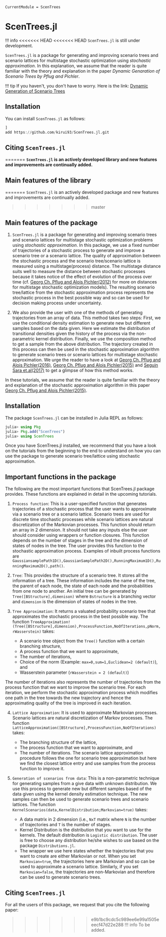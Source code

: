 ```@meta
CurrentModule = ScenTrees
```

# ScenTrees.jl

!!! info
<<<<<<< HEAD
<<<<<<< HEAD
	`ScenTrees.jl` is still under development.

`ScenTrees.jl` is a package for generating and improving scenario trees and scenario lattices for multistage stochastic optimization using _stochastic approximation_.
In this explanation, we assume that the reader is quite familiar with the theory and explanation in the paper _Dynamic Genaration of Scenario Trees by Pflug and Pichler_.

!!! tip 
	If you haven't, you don't have to worry. Here is the link:
	[Dynamic Generation of Scenario Trees](https://link.springer.com/article/10.1007/s10589-015-9758-0)

## Installation

You can install `ScenTrees.jl` as follows:

```julia
]
add https://github.com/kirui93/ScenTrees.jl.git
```

## Citing `ScenTrees.jl`

=======
	**`ScenTrees.jl` is an actively developed library and new features and improvements are continually added.**
	
## Main features of the library
=======
	`ScenTrees.jl` is an actively developed package and new features and improvements are continually added.
>>>>>>> master

## Main features of the package

1. `ScenTrees.jl` is a package for generating and improving scenario trees and scenario lattices for multistage stochastic optimization problems using _stochastic approximation_. In this package, we use a fixed number of trajectories of a stochastic process to generate and improve a scenario tree or a scenario lattice. The quality of approximation between the stochastic process and the scenario tree/scenario lattice is measured using a multistage(process) distance. The multistage distance suits well to measure the distance between stochastic processes because it takes notice of the effect of evolution of the process over time (cf. [Georg Ch. Pflug and Alois Pichler(2012)](https://doi.org/10.1137/110825054) for more on distances for multistage stochastic optimization models). The resulting scenario tree/lattice from the stochastic approximation process represents the stochastic process in the best possible way and so can be used for decision making process under uncertainty.

2. We also provide the user with one of the methods of generating trajectories from an array of data. This method takes two steps: First, we use the conditional density estimation to generate new but different samples based on the data given. Here we estimate the distribution of transitional densities given the history of the process via the non-parametric kernel distribution. Finally, we use the composition method to get a sample from the above distribution. The trajectory created in this process can then be used in the stochastic approximation algorithm to generate scenario trees or scenario lattices for multistage stochastic approximation. We urge the reader to have a look at [Georg Ch. Pflug and Alois Pichler(2016)](https://doi.org/10.1137/15M1043376), [Georg Ch. Pflug and Alois Pichler(2015)](https://doi.org/10.1007/s10589-015-9758-0) and [Seguin Sara et.al(2017)](https://doi.org/10.1016/j.ejor.2016.11.028) to get a glimpse of how this method works.

In these tutorials, we assume that the reader is quite familiar with the theory and explanation of the stochastic approximation algorithm in this paper [Georg Ch. Pflug and Alois Pichler(2015)](https://doi.org/10.1007/s10589-015-9758-0).

## Installation

The package `ScenTrees.jl` can be installed in Julia REPL as follows:

```julia
julia> using Pkg
julia> Pkg.add("ScenTrees")
julia> using ScenTrees
```

Once you have ScenTrees.jl installed, we recommend that you have a look on the tutorials from the beginning to the end to understand on how you can use the package to generate scenario tree/lattice using stochastic approximation.

## Important functions in the package

The following are the most important functions that ScenTrees.jl package provides. These functions are explained in detail in the upcoming tutorials.

1. `Process function`: This is a user-specified function that generates trajectories of a stochastic process that the user wants to approximate via a scenario tree or a scenario lattice. Scenario trees are used for discrete time stochastic processes while scenario lattices are natural discretization of the Markovian processes. This function should return an array in 2 dimension. It should not take any inputs else the user should consider using wrappers or function closures. This function depends on the number of stages in  the tree and the dimension of states of nodes in the tree. The user provides this function to the stochastic approximation process. Examples of inbuilt process functions are `GaussiansamplePath1D(),GaussianSamplePath2D(),RunningMaximum1D(),RunningMaximum2D(),path()`.

2. `Tree`: This provides the structure of a scenario tree. It stores all the information of a tree. These information includes the name of the tree, the parent of each node, the state of each node and the probabilities from one node to another. An initial tree can be generated by `Tree([BStructure],dimenison)` where `Bstructure` is a branching vector and `dimension` is the dimension of states of nodes in the tree.

3. `Tree Approximation`: It returns a valuated probability scenario tree that approximates the stochastic process in the best possible way. The function `TreeApproximation!(Tree([BStructure],dimension),ProcessFunction,NoOfIterations,pNorm,rWasserstein)` takes:
	* A scenario tree object from the `Tree()` function with a certain branching structure,
	* A process function that we want to approximate,
	* The number of iterations,
	* Choice of the norm (Example: `max=0,sum=1,Euclidean=2 (default)`), and
	* Wasserstein parameter (`rWasserstein = 2 (default)`)

The number of iterations also represents the number of trajectories from the process function that we want to improve the scenario tree. For each iteration, we perform the stochastic approximation process which modifies one path in the tree towards the new trajectory and hence the approximating quality of the tree is improved in each iteration.

4. `Lattice Approximation`: It is used to approximate Markovian processes. Scenario lattices are natural discretization of Markov processes. The function `LatticeApproximation([BStructure],ProcessFunction,NoOfIterations)` takes:
	* The branching structure of the lattice,
	* The process function that we want to approximate, and
	* The number of iterations.
The scenario lattice approximation procedure follows the one for scenario tree approximation but here we find the closest lattice entry and use samples from the process function to improve it.

5. `Generation of scenarios from data`: This is a non-parametric technique for generating samples from a give data with unknown distribution. We use this process to generate new but different samples based of the data given using the kernel density estimation technique. The new samples can then be used to generate scenario trees and scenario lattices. The function `KernelScenarios(data,KernelDistribution;Markovian=true)` takes:

	* A data matrix in 2 dimension (i.e., `NxT` matrix where `N` is the number of trajectories and `T` is the number of stages.
	* Kernel Distribution is the distribution that you want to use for the kernels. The default distribution is `Logistic distribution`. The user is free to choose any distribution he/she wishes to use based on the package `Distributions.jl`.
	* The wrapper we use here states whether the trajectories that you want to create are either Markovian or not. When you set `Markovian=true`, the trajectories here are Markovian and so can be used to approximate a scenario lattice. Similarly, if you set `Markovian=false`, the trajectories are non-Markovian and therefore can be used to generate scenario trees.


## Citing `ScenTrees.jl`

For all the users of this package, we request that you cite the following paper:

>>>>>>> e9b1bc9cdc5c989ee6e99a1505eeecf47d22e288
!!! info
    To be added.

